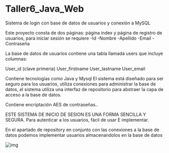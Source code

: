 # Taller6_Java_Web

Sistema de login con base de datos de usuarios y conexión a MySQL

Este proyecto consta de dos páginas: página index y página de registro de usuarios, para iniciar sesión se requiere
-Id
-Nombre
-Apellido
-Email
-Contraseña

La base de datos de usuarios contiene una tabla llamada users que incluye columnas:

User_id (clave primeria)
User_firstname
User_lastname
User_email

Contiene tecnologías como Java y Mysql
El sistema está diseñado para ser seguro para los usuarios, utiliza conexiones para administrar la base de datos, el sistema utiliza una interfaz de repositorio para abstraer la capa de acceso a la base de datos.

Contiene encriptación  AES de contraseñas..

ESTE SISTEMA DE INICIO DE SESION ES UNA FORMA SENCILLA Y SEGURA.
Para autenticar a los usuarios, fácil de usar E implementar.

En el apartado de repository en conjunto con las conexiones a la base de datos podemos implementar usuarios almacenandolos en la base de datos

![img](https://github.com/juandavidgomezgar/Taller6_Java_Web/assets/131215706/5b713f42-c3eb-4a5f-b679-16a6e5199919)
